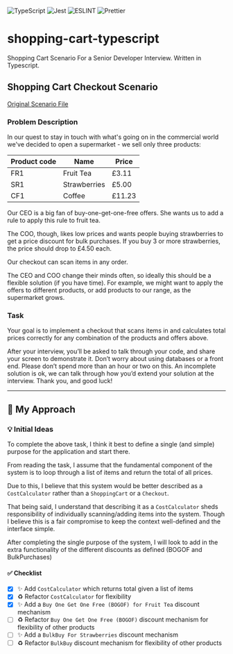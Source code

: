 ![TypeScript](https://img.shields.io/badge/TypeScript-007ACC?style=for-the-badge&logo=typescript&logoColor=white)
![Jest](https://img.shields.io/badge/Jest-323330?style=for-the-badge&logo=Jest&logoColor=white)
![ESLINT](https://img.shields.io/badge/eslint-3A33D1?style=for-the-badge&logo=eslint&logoColor=white)
![Prettier](https://img.shields.io/badge/prettier-1A2C34?style=for-the-badge&logo=prettier&logoColor=F7BA3E)

# shopping-cart-typescript

Shopping Cart Scenario For a Senior Developer Interview. Written in Typescript.

## Shopping Cart Checkout Scenario

[Original Scenario File](assets/Supermarket.pdf)

### Problem Description

In our quest to stay in touch with what's going on in the commercial world we've
decided to open a supermarket - we sell only three products:

| Product code | Name         | Price  |
|--------------|--------------|--------|
| FR1          | Fruit Tea    | £3.11  |
| SR1          | Strawberries | £5.00  |
| CF1          | Coffee       | £11.23 |

Our CEO is a big fan of buy-one-get-one-free offers. She wants us to add a rule to
apply this rule to fruit tea.

The COO, though, likes low prices and wants people buying strawberries to get a
price discount for bulk purchases. If you buy 3 or more strawberries, the price should
drop to £4.50 each.

Our checkout can scan items in any order.

The CEO and COO change their minds often, so ideally this should be a flexible
solution (if you have time). For example, we might want to apply the offers to
different products, or add products to our range, as the supermarket grows.

### Task

Your goal is to implement a checkout that scans items in and calculates total prices
correctly for any combination of the products and offers above.

After your interview, you’ll be asked to talk through your code, and share your screen
to demonstrate it. Don’t worry about using databases or a front end.
Please don’t spend more than an hour or two on this. An incomplete solution is ok,
we can talk through how you’d extend your solution at the interview. Thank you, and
good luck!

---

## 🙋 My Approach

### 💡 Initial Ideas

To complete the above task, I think it best to define a single (and simple) purpose for the application and start there.

From reading the task, I assume that the fundamental component of the system is to loop through a list of items and
return the total of all prices.

Due to this, I believe that this system would be better described as a `CostCalculator` rather than a `ShoppingCart` or
a `Checkout`.

That being said, I understand that describing it as a `CostCalculator` sheds responsibility of individually
scanning/adding items into the system. Though I believe this is a fair compromise to keep the context well-defined and
the interface simple.

After completing the single purpose of the system, I will look to add in the extra functionality of the different
discounts as defined (BOGOF and BulkPurchases)

#### ✅ Checklist

- [x] ✨ Add `CostCalculator` which returns total given a list of items
- [x] ♻️ Refactor `CostCalculator` for flexibility
- [x] ✨ Add a `Buy One Get One Free (BOGOF) for Fruit Tea` discount mechanism
- [ ] ♻️ Refactor `Buy One Get One Free (BOGOF)` discount mechanism for flexibility of other products
- [ ] ✨ Add a `BulkBuy For Strawberries` discount mechanism
- [ ] ♻️ Refactor `BulkBuy` discount mechanism for flexibility of other products
